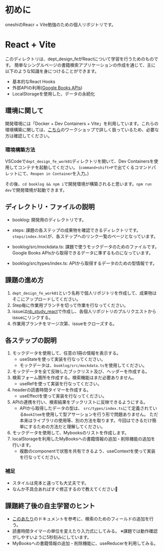 # 初めに
oneshiのReacr + Vite勉強のための個人リポジトリです。

# React + Vite

このディレクトリは、dept_design_feがReactについて学習を行うためのものです。
簡単なシングルページの書籍検索アプリケーションの作成を通じて、主に以下のような知識を身につけることができます。

- 基本的なReact Hooks
- 外部APIの利用([Google Books APIs](https://developers.google.com/books?hl=ja))
- LocalStorageを使用した、データの永続化

## 環境に関して

開発環境には「Docker + Dev Containers + Vite」を利用しています。これらの環境構築に関しては、[こちら](https://github.com/newbeescoltd/nb_study_react)のワークショップで詳しく扱っているため、必要な方は確認してください。

### 環境構築方法

VSCodeで`dept_design_fe_work01`ディレクトリを開いて、Dev Containersを使用してコンテナを起動してください。
(`command+shift+P`で出てくるコマンドパレットにて、`Reopen in Container`を入力。)

その後、`cd booklog && npm i`で開発環境が構築されると思います。`npm run dev`で開発環境が起動できます。

## ディレクトリ・ファイルの説明
- booklog: 開発用のディレクトリです。
- steps: 課題の各ステップの成果物を確認できるディレクトリです。`steps/index.html`が、各ステップへのリンク一覧のページとなっています。

- booklog/src/mockdata.ts: 課題で使うモックデータのためのファイルです。Google Books APIsから取得できるデータに準ずるものになっています。
- booklog/src/types/index.ts: APIから取得するデータのための型情報です。

## 課題の進め方
1. `dept_design_fe_work01`という名称で個人リポジトリを作成して、成果物はそこにアップロードしてください。
2. Step毎に作業用ブランチを切って作業を行なってください。
3. issueは[nb_study_react](https://github.com/newbeescoltd/nb_study_react)で作成し、各個人リポジトリのプルリクエストからissueにリンクする。
4. 作業用ブランチをマージ次第、issueをクローズする。

## 各ステップの説明
1. モックデータを使用して、任意の1冊の情報を表示する。
   - useStateを使って実装を行なってください。
   - モックデータは、`booklog/src/mockdata.ts`を使用してください。
2. モックデータを全て反映したブックリスト及び、ヘッダーを作成する。
3. 検索フォーム箇所を作成する。検索機能はまだ必要ありません。
   - useRefを使って実装を行なってください。
4. headerの読書時間タイマーを作成する。
   - useEffectを使って実装を行なってください。
5. APIの連携を行い、検索結果をブックリストに反映できるようにする。
   - APIから取得したデータの型は、 `src/types/index.ts`にて定義されている`BookItem`を使用して型アサーションを行う形で問題ありません。
   ただ本来はライブラリの使用等、別の方法を取ります。今回はできるだけ簡単にするための方法だと理解してください。
6. モックデータを使用して、Mybooksのリストを作成します。
7. localStorageを利用したMyBooksへの書籍情報の追加・削除機能の追加を行います。
   - 複数のcomponentで状態を共有できるよう、useContextを使って実装を行なってください。

### 補足
- スタイルは見本と違っても大丈夫です。
- なんか不具合あればすぐ修正するので教えてください🥹

## 課題終了後の自主学習のヒント
- [このあたり](https://developers.google.com/books/docs/v1/using?hl=ja#WorkingVolumes)のドキュメントを参考に、検索のためのフィールドの追加を行う。
- 読書時間タイマーの単位を変えたり入力式にしてみる。
  ※課題では動作確認がしやすいように5秒刻みにしています。
- MyBooksへの書籍情報の追加・削除機能に、useReducerを利用してみる。
